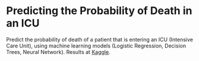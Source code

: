 # Predicting the Probability of Death in an ICU

Predict the probability of death of a patient that is entering an ICU (Intensive Care Unit), using machine learning models (Logistic Regression, Decision Trees, Neural Network). Results at [Kaggle](https://www.kaggle.com/competitions/predicting-the-probability-of-death-in-an-icu/leaderboard).
